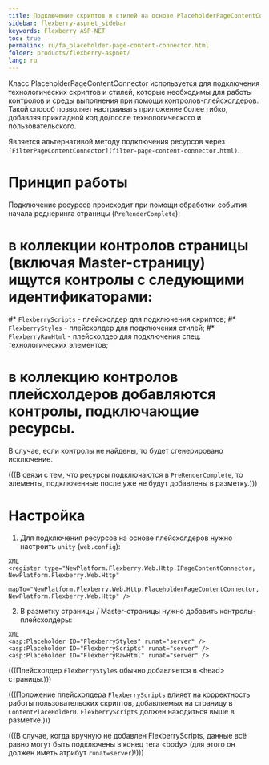 ```yaml
---
title: Подключение скриптов и стилей на основе PlaceholderPageContentConnector
sidebar: flexberry-aspnet_sidebar
keywords: Flexberry ASP-NET
toc: true
permalink: ru/fa_placeholder-page-content-connector.html
folder: products/flexberry-aspnet/
lang: ru
---
```


Класс PlaceholderPageContentConnector используется для подключения технологических скриптов и стилей, которые необходимы для работы контролов и среды выполнения при помощи контролов-плейсхолдеров. Такой способ позволяет настраивать приложение более гибко, добавляя прикладной код до/после технологического и пользовательского.

Является альтернативой методу подключения ресурсов через `[FilterPageContentConnector](filter-page-content-connector.html)`.

# Принцип работы
Подключение ресурсов происходит при помощи обработки события начала реднеринга страницы (`PreRenderComplete`):
# в коллекции контролов страницы (включая Master-страницу) ищутся контролы с следующими идентификаторами:
#* `FlexberryScripts` - плейсхолдер для подключения скриптов;
#* `FlexberryStyles` - плейсхолдер для подключения стилей;
#* `FlexberryRawHtml` - плейсхолдер для подключения спец. технологических элементов;
# в коллекцию контролов плейсхолдеров добавляются контролы, подключающие ресурсы.

В случае, если контролы не найдены, то будет сгенерировано исключение.

(((<msg type=note>В связи с тем, что ресурсы подключаются в `PreRenderComplete`, то элементы, подключенные после уже не будут добавлены в разметку.</msg>)))

# Настройка
1. Для подключения ресурсов на основе плейсхолдеров нужно настроить `unity` (`web.config`):
```
XML
<register type="NewPlatform.Flexberry.Web.Http.IPageContentConnector, NewPlatform.Flexberry.Web.Http"
          mapTo="NewPlatform.Flexberry.Web.Http.PlaceholderPageContentConnector, NewPlatform.Flexberry.Web.Http" />
```
2. В разметку страницы / Master-страницы нужно добавить контролы-плейсхолдеры:
```
XML
<asp:Placeholder ID="FlexberryStyles" runat="server" />
<asp:Placeholder ID="FlexberryScripts" runat="server" />
<asp:Placeholder ID="FlexberryRawHtml" runat="server" />
```

(((<msg type=note>Плейсхолдер `FlexberryStyles` обычно добавляется в &lt;head&gt; страницы.</msg>)))

(((<msg type=warning>Положение плейсхолдера `FlexberryScripts` влияет на корректность работы пользовательских скриптов, добавляемых на страницу в `ContentPlaceHolder0`. `FlexberryScripts` должен находиться выше в разметке.</msg>)))

(((<msg type=note>В случае, когда вручную не добавлен FlexberryScripts, данные всё равно могут быть подключены в конец тега &lt;body&gt; (для этого он должен иметь атрибут `runat=server`)!</msg>)))




